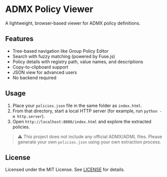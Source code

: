 # ADMX Policy Viewer

A lightweight, browser-based viewer for ADMX policy definitions.

## Features

- Tree-based navigation like Group Policy Editor
- Search with fuzzy matching (powered by Fuse.js)
- Policy details with registry path, value names, and descriptions
- Copy-to-clipboard support
- JSON view for advanced users
- No backend required

## Usage

1. Place your `policies.json` file in the same folder as `index.html`.
2. From that directory, start a local HTTP server (for example, run `python -m http.server`).
3. Open `http://localhost:8000/index.html` and explore the extracted policies.

> ⚠️ This project does not include any official ADMX/ADML files.
> Please generate your own `policies.json` using your own extraction process.

## License

Licensed under the MIT License. See [LICENSE](./LICENSE) for details.
